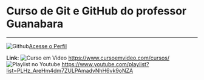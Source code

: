 # Curso de Git e GitHub do professor Guanabara

***

![Github](https://user-images.githubusercontent.com/111927602/195944121-3409dd82-596c-43df-82ce-ecfc038796b6.jpg)[Acesse o Perfil](github.com/gustavoguanabara)

**Link:** ![Curso em Video](https://user-images.githubusercontent.com/111927602/195943814-f7562039-2d4f-4803-ad11-3908ce9331db.png)
https://www.cursoemvideo.com/cursos/ <br> 
![Playlist no Youtube](https://user-images.githubusercontent.com/111927602/195943976-0e335882-cf13-4950-a01e-d616d0201900.png) https://www.youtube.com/playlist?list=PLHz_AreHm4dm7ZULPAmadvNhH6vk9oNZA